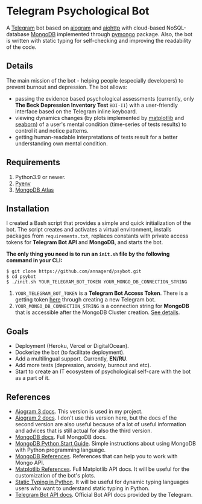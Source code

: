 # Telegram Psychological Bot
A [Telegram](https://telegram.org) bot based on [aiogram](https://github.com/aiogram/aiogram) and [aiohttp](https://github.com/aio-libs/aiohttp) with cloud-based NoSQL-database [MongoDB](https://github.com/mongodb/mongo) implemented through [pymongo](https://github.com/mongodb/mongo-python-driver) package. Also, the bot is written with static typing for self-checking and improving the readability of the code.

## Details
The main mission of the bot - helping people (especially developers) to prevent burnout and depression. The bot allows:
- passing the evidence based psychological assessments (currently, only **The Beck Depression Inventory Test** `BDI-II`) with a user-friendly interface based on the Telegram inline keyboard.
- viewing dynamics changes (by plots implemented by [matplotlib](https://github.com/matplotlib/matplotlib) and [seaborn](https://github.com/mwaskom/seaborn)) of a user's mental condition (time-series of tests results) to control it and notice patterns.
- getting human-readable interpretations of tests result for a better understanding own mental condition.

## Requirements
1. Python3.9 or newer.
2. [Pyenv](https://github.com/pyenv/pyenv)
3. [MongoDB Atlas](https://github.com/mongodb/mongodb-atlas-cli)

## Installation
I created a Bash script that provides a simple and quick initialization of the bot. The script creates and activates a virtual environment, installs packages from `requirements.txt`, replaces constants with private access tokens for **Telegram Bot API** and **MongoDB**, and starts the bot. 

**The only thing you need is to run an `init.sh` file by the following command in your CLI:**
```
$ git clone https://github.com/annagerd/psybot.git
$ cd psybot
$ ./init.sh YOUR_TELEGRAM_BOT_TOKEN YOUR_MONGO_DB_CONNECTION_STRING
```
1. `YOUR_TELEGRAM_BOT_TOKEN` is a **Telegram Bot Access Token**. There is a getting token [here](https://t.me/BotFather) through creating a new Telegram bot.
2. `YOUR_MONGO_DB_CONNECTION_STRING` is a connection string for **MongoDB** that is accessible after the MongoDB Cluster creation. [See details](https://www.mongodb.com/docs/guides/atlas/connection-string).

## Goals
- Deployment (Heroku, Vercel or DigitalOcean).
- Dockerize the bot (to facilitate deployment).
- Add a multilingual support. Currently, **EN/RU**.
- Add more tests (depression, anxiety, burnout and etc).
- Start to create an IT ecosystem of psychological self-care with the bot as a part of it.

## References
- [Aiogram 3 docs](https://docs.aiogram.dev/en/dev-3.x/index.html). This version is used in my project.
- [Aiogram 2 docs](https://docs.aiogram.dev/en/latest/index.html). I don't use this version here, but the docs of the second version are also useful because of a lot of useful information and advices that is still actual for also the third version.
- [MongoDB docs](https://www.mongodb.com/docs/develop-applications). Full MongoDB docs.
- [MongoDB Python Start Guide](https://www.mongodb.com/languages/python). Simple instructions about using MongoDB with Python programming language.
- [MongoDB References](https://www.mongodb.com/docs/manual/reference). References that can help you to work with Mongo API.
- [Matplotlib References](https://matplotlib.org/stable/api/index.html). Full Matplotlib API docs. It will be useful for the customization of the bot's plots.
- [Static Typing in Python](https://github.com/python/typing). It will be useful for dynamic typing languages users who want to understand static typing in Python.
- [Telegram Bot API docs](https://core.telegram.org/bots/api). Official Bot API docs provided by the Telegram.